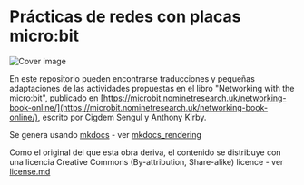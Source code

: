 Prácticas de redes con placas micro:bit
=======================================

![Cover image](introduction/cover.png)

En este repositorio pueden encontrarse traducciones y pequeñas adaptaciones de las actividades propuestas en el libro  "Networking with the micro:bit", publicado en [https://microbit.nominetresearch.uk/networking-book-online/](https://microbit.nominetresearch.uk/networking-book-online/), escrito por Cigdem Sengul y Anthony Kirby.

Se genera usando [mkdocs](https://www.mkdocs.org/) - ver [mkdocs_rendering](mkdocs_rendering)

Como el original del que esta obra deriva, el contenido se distribuye con una licencia Creative Commons (By-attribution, Share-alike) licence - ver [license.md](License.txt)

